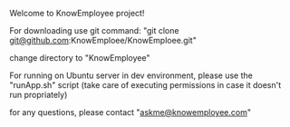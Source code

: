 Welcome to KnowEmployee project!

For downloading use git command:
"git clone git@github.com:KnowEmploee/KnowEmploee.git"

change directory to "KnowEmployee"

For running on Ubuntu server in dev environment, please use the 
"runApp.sh" script (take care of executing permissions in case it doesn't run propriately)

for any questions, please contact "askme@knowemployee.com"


